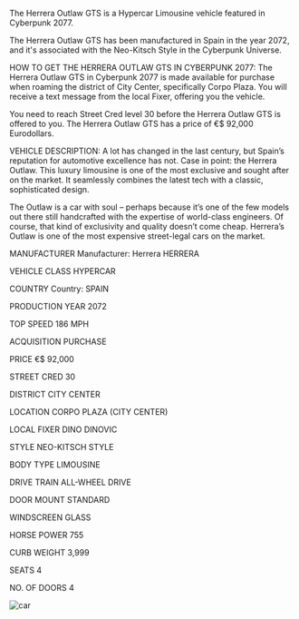 The Herrera Outlaw GTS is a Hypercar Limousine vehicle featured in Cyberpunk 2077.

The Herrera Outlaw GTS has been manufactured in Spain in the year 2072, and it's associated with the Neo-Kitsch Style in the Cyberpunk Universe.

HOW TO GET THE HERRERA OUTLAW GTS IN CYBERPUNK 2077:
The Herrera Outlaw GTS in Cyberpunk 2077 is made available for purchase when roaming the district of City Center, specifically Corpo Plaza. You will receive a text message from the local Fixer, offering you the vehicle.

You need to reach Street Cred level 30 before the Herrera Outlaw GTS is offered to you. The Herrera Outlaw GTS has a price of €$ 92,000 Eurodollars.

VEHICLE DESCRIPTION:
A lot has changed in the last century, but Spain’s reputation for automotive excellence has not. Case in point: the Herrera Outlaw. This luxury limousine is one of the most exclusive and sought after on the market. It seamlessly combines the latest tech with a classic, sophisticated design.

The Outlaw is a car with soul – perhaps because it’s one of the few models out there still handcrafted with the expertise of world-class engineers. Of course, that kind of exclusivity and quality doesn’t come cheap. Herrera’s Outlaw is one of the most expensive street-legal cars on the market.

MANUFACTURER
Manufacturer: Herrera HERRERA

VEHICLE CLASS
HYPERCAR

COUNTRY
Country: SPAIN

PRODUCTION YEAR
2072

TOP SPEED
186 MPH

ACQUISITION
PURCHASE

PRICE
€$ 92,000

STREET CRED
30

DISTRICT
CITY CENTER

LOCATION
CORPO PLAZA (CITY CENTER)

LOCAL FIXER
DINO DINOVIC

STYLE
NEO-KITSCH STYLE

BODY TYPE
LIMOUSINE

DRIVE TRAIN
ALL-WHEEL DRIVE

DOOR MOUNT
STANDARD

WINDSCREEN
GLASS

HORSE POWER
755

CURB WEIGHT
3,999

SEATS
4

NO. OF DOORS
4

![car](https://www.gamesatlas.com/images/jch-optimize/ng/images_cyberpunk2077_vehicles_herrera-outlaw-gts.webp)
